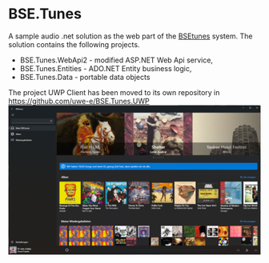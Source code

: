 BSE.Tunes
=========
A sample audio .net solution as the web part of the [BSEtunes](https://www.codeproject.com/Articles/43068/BSEtunes) system. The solution contains the following projects. 

- BSE.Tunes.WebApi2 - modified ASP.NET Web Api service,
- BSE.Tunes.Entities - ADO.NET Entity business logic,
- BSE.Tunes.Data - portable data objects

The project UWP Client has been moved to its own repository in https://github.com/uwe-e/BSE.Tunes.UWP
![BSEtunes Client](/docs/images/BSEtunes_UWP_HomeScreen.png)

